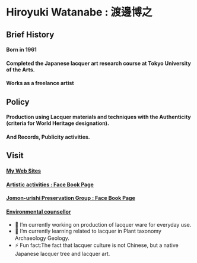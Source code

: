 # Hiroyuki Watanabe : 渡邊博之

## Brief History
#### Born in 1961
#### Completed the Japanese lacquer art research course at Tokyo University of the Arts.
#### Works as a freelance artist

## Policy
#### Production using Lacquer materials and techniques with the Authenticity (criteria for World Heritage designation).
#### And Records, Publicity activities.

## Visit
#### [My Web Sites](https://urushi-watanabe.com)
#### [Artistic activities : Face Book Page](https://www.facebook.com/urawa.urushi.watanabe)
#### [Jomon-urishi Preservation Group : Face Book Page](https://www.facebook.com/jomonurushi)
#### [Environmental counsellor](https://edu.env.go.jp/counsel/list/detail.php?id=1998203001&sort=new&p=1&d[n]=%E6%B8%A1%E8%BE%BA%E3%80%80%E5%8D%9A%E4%B9%8B)

- 🔭 I’m currently working on production of lacquer ware for everyday use.
- 🌱 I’m currently learning related to lacquer in Plant taxonomy Archaeology Geology.　
- ⚡ Fun fact:The fact that lacquer culture is not Chinese, but a native Japanese lacquer tree and lacquer art.
